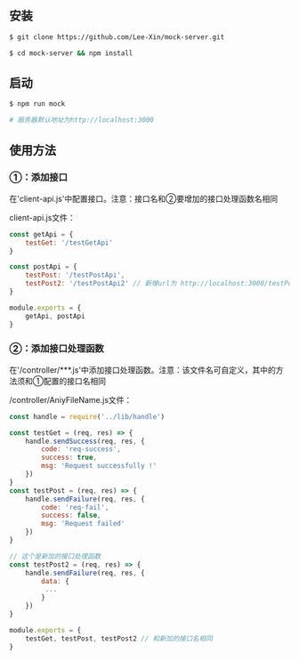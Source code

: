 ## 安装

```sh
$ git clone https://github.com/Lee-Xin/mock-server.git

$ cd mock-server && npm install
```

## 启动

```sh
$ npm run mock

# 服务器默认地址为http://localhost:3000
```

## 使用方法

### ①：添加接口

在'client-api.js'中配置接口。注意：接口名和②要增加的接口处理函数名相同

client-api.js文件：
```javascript
const getApi = {
    testGet: '/testGetApi'
}

const postApi = {
    testPost: '/testPostApi',
    testPost2: '/testPostApi2' // 新增url为 http://localhost:3000/testPostApi2的接口。名称"testPost2"和第②步的方法名相同
}

module.exports = {
    getApi, postApi
}
```

### ②：添加接口处理函数

在'/controller/***.js'中添加接口处理函数。注意：该文件名可自定义，其中的方法须和①配置的接口名相同

/controller/AniyFileName.js文件：
```javascript
const handle = require('../lib/handle')

const testGet = (req, res) => {
    handle.sendSuccess(req, res, {
        code: 'req-success',
        success: true,
        msg: 'Request successfully !'
    })
}
const testPost = (req, res) => {
    handle.sendFailure(req, res, {
        code: 'req-fail',
        success: false,
        msg: 'Request failed'
    })
}

// 这个是新加的接口处理函数
const testPost2 = (req, res) => {
    handle.sendFailure(req, res, {
        data: {
         ...
        }
    })
}

module.exports = {
    testGet, testPost, testPost2 // 和新加的接口名相同
}
```


